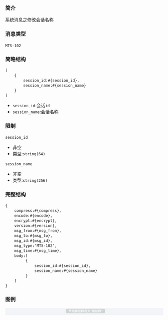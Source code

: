 ### 简介

系统消息之修改会话名称

### 消息类型

`MTS-102`

### 简略结构
```
[
    {
        session_id:#{session_id},
        session_name:#{session_name}
    }
]
```
- `session_id`:会话`id`
- `session_name`:会话名称

### 限制

`session_id`
- 非空
- 类型:`string(64)`

`session_name`
- 非空
- 类型:`string(256)`

### 完整结构
```
{
    compress:#{compress},
    encode:#{encode},
    encrypt:#{encrypt},
    version:#{version},
    msg_from:#{msg_from},
    msg_to:#{msg_to},
    msg_id:#{msg_id},
    msg_type:'MTS-102',
    msg_time:#{msg_time},
    body:[
         {
             session_id:#{session_id},
             session_name:#{session_name}
         }
    ]
}
```

### 图例

![Alt text][demo]

[demo]:https://github.com/GepengCn/tlim/blob/master/images/MTS_102.png?raw=true
